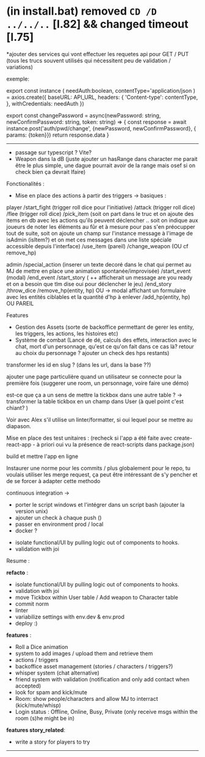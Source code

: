 # (in install.bat) removed `CD /D ../../..` [l.82] && changed timeout [l.75]

*ajouter des services qui vont effectuer les requetes api pour GET / PUT (tous les trucs souvent utilisés qui nécessitent peu de validation / variations)

exemple:

export const instance (
	needAuth:boolean,
	contentType='application/json
 ) = axios.create({
   baseURL: API_URL,
   headers: {
      'Content-type': contentType,
   },
   withCredentials: needAuth
})

export const changePassword = async(newPassword: string, newConfirmPassword: string, token: string) => {
   const response = await instance.post('auth/pwd/change', {newPassword, newConfirmPassword}, { params: {token}})
   return response.data
}

___

* passage sur typescript ? Vite?
* Weapon dans la dB (juste ajouter un hasRange dans character me parait être le plus simple, une dague pourrait avoir de la range mais osef si on check bien ça devrait lfaire)


Fonctionalités :

* Mise en place des actions à partir des triggers
-> basiques : 

player
	/start_fight (trigger roll dice pour l'initiative)
	/attack (trigger roll dice)
	/flee (trigger roll dice)
	/pick_item (soit on part dans le truc et on ajoute des items en db avec les actions qu'ils peuvent déclencher .. soit on indique aux joueurs
de noter les éléments au fûr et à mesure pour pas s'en préocupper tout de suite, soit on ajoute un champ sur l'instance message à l'image de isAdmin (isItem?)
et on met ces messages dans une liste spéciale accessible depuis l'interface)
	/use_item (pareil)
	/change_weapon (OU cf remove_hp)

admin
	/special_action (inserer un texte decoré dans le chat qui permet au MJ de mettre en place une animation spontanée/improvisée)
	/start_event (modal)
	/end_event
	/start_story ( ++ afficherait un message are you ready et on a besoin que tlm dise oui pour déclencher le jeu)
	/end_story
	/throw_dice
	/remove_hp(entity, hp) OU -> modal affichant un formulaire avec les entités ciblables et la quantité d'hp à enlever
	/add_hp(entity, hp) OU PAREIL

Features
* Gestion des Assets (sorte de backoffice permettant de gerer les entity, les triggers, les actions, les histoires etc)
* Système de combat (Lancé de dé, calculs des effets, interaction avec le chat, mort d'un personnage, qu'est ce qu'on fait dans ce cas là? retour au choix du personnage ? ajouter un check des hps restants)



transformer les id en slug ? (dans les url, dans la base ??)


ajouter une page particulière quand un utilisateur se connecte pour la première fois (suggerer une room, un personnage, voire faire une démo)

est-ce que ça a un sens de mettre la tickbox dans une autre table ?
-> transformer la table tickbox en un champ dans User (à quel point c'est chiant? ) 

Voir avec Alex s'il utilise un linter/formatter, si oui lequel pour se mettre au diapason.


Mise en place des test unitaires : 
(recheck si l'app a été faite avec create-react-app - à priori oui vu la présence de react-scripts dans package.json)

build et mettre l'app en ligne


Instaurer une norme pour les commits / plus globalement pour le repo, tu voulais utiliser les merge request, ça peut être intéressant de s'y pencher et de se forcer à adapter cette methodo

continuous integration ->
 - porter le script windows et l'intégrer dans un script bash (ajouter la version unix)
 - ajouter un check à chaque push ()
 - passer en environment prod / local 
 - docker ?

 * isolate functional/UI by pulling logic out of components to hooks.
 * validation with joi



 Resume :

 **refacto** :
  * isolate functional/UI by pulling logic out of components to hooks.
  * validation with joi
  * move Tickbox within User table / Add weapon to Character table
  * commit norm
  * linter
  * variabilize settings with env.dev & env.prod
  * deploy :)

 **features** :
  * Roll a Dice animation
  * system to add images / upload them and retrieve them
  * actions / triggers
  * backoffice asset management (stories / characters / triggers?)
  * whisper system (chat alternative)
  * friend system with validation (notification and only add contact when accepted)
  * look for spam and kick/mute
  * Room: show people/characters and allow MJ to interract (kick/mute/whisp)
  * Login status : Offline, Online, Busy, Private (only receive msgs within the room (s)he might be in)

 **features story_related**:
  * write a story for players to try



___
